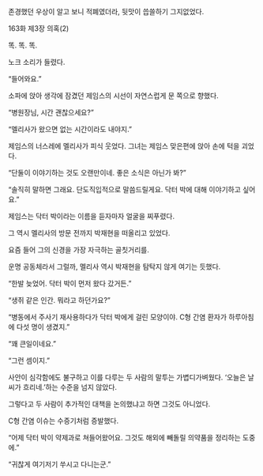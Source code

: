 존경했던 우상이 알고 보니 적폐였더라, 뒷맛이 씁쓸하기 그지없었다.

163화 제3장 의혹(2)

똑. 똑. 똑.

노크 소리가 들렸다.

“들어와요.”

소파에 앉아 생각에 잠겼던 제임스의 시선이 자연스럽게 문 쪽으로 향했다.

“병원장님, 시간 괜찮으세요?”

“멜리사가 왔으면 없는 시간이라도 내야지.”

제임스의 너스레에 멜리사가 피식 웃었다. 그녀는 제임스 맞은편에 앉아 손에 턱을 괴었다.

“단둘이 이야기하는 것도 오랜만이네. 좋은 소식은 아닌가 봐?”

“솔직히 말하면 그래요. 단도직입적으로 말씀드릴게요. 닥터 박에 대해 이야기하고 싶어요.”

제임스는 닥터 박이라는 이름을 듣자마자 얼굴을 찌푸렸다.

그 역시 멜리사의 방문 전까지 박재현을 떠올리고 있었다.

요즘 들어 그의 신경을 가장 자극하는 골칫거리를.

운명 공동체라서 그럴까, 멜리사 역시 박재현을 탐탁지 않게 여기는 듯했다.

“한발 늦었어. 닥터 박이 먼저 왔다 갔거든.”

“생쥐 같은 인간. 뭐라고 하던가요?”

“병동에서 주사기 재사용하다가 닥터 박에게 걸린 모양이야. C형 간염 환자가 하루아침에 다섯 명이 생겼지.”

“꽤 큰일이네요.”

“그런 셈이지.”

사안이 심각함에도 불구하고 이를 다루는 두 사람의 말투는 가볍디가벼웠다. ‘오늘은 날씨가 흐리네.’하는 수준을 넘지 않았다.

그렇다고 두 사람이 추가적인 대책을 논의했냐고 하면 그것도 아니었다.

C형 간염 이슈는 수증기처럼 증발했다.

“어제 닥터 박이 약제과로 쳐들어왔어요. 그것도 해외에 빼돌릴 의약품을 정리하는 도중에.”

“귀찮게 여기저기 쑤시고 다니는군.”
